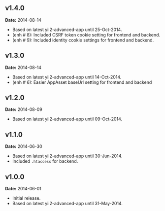 v1.4.0
------
**Date:** 2014-08-14

- Based on latest yii2-advanced-app until 25-Oct-2014.
- (enh # 8): Included CSRF token cookie setting for frontend and backend.
- (enh # 9): Included identity cookie settings for frontend and backend.

v1.3.0
------
**Date:** 2014-08-14

- Based on latest yii2-advanced-app until 14-Oct-2014.
- (enh # 6): Easier AppAsset baseUrl setting for frontend and backend

v1.2.0
------
**Date:** 2014-08-09

- Based on latest yii2-advanced-app until 09-Oct-2014.

v1.1.0
------
**Date:** 2014-06-30

- Based on latest yii2-advanced-app until 30-Jun-2014.
- Included `.htaccess` for backend.


v1.0.0
------
**Date:** 2014-06-01

- Initial release. 
- Based on latest yii2-advanced-app until 31-May-2014.


